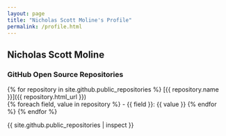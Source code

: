 ```yaml
---
layout: page
title: "Nicholas Scott Moline's Profile"
permalink: /profile.html
---
```

## Nicholas Scott Moline



### GitHub Open Source Repositories
{% for repository in site.github.public_repositories %}
[{{ repository.name }}]({{ repository.html_url }})  
    {% foreach field, value in repository %}
    - {{ field }}: {{ value }}
    {% endfor %}
{% endfor %}

{{ site.github.public_repositories | inspect }}